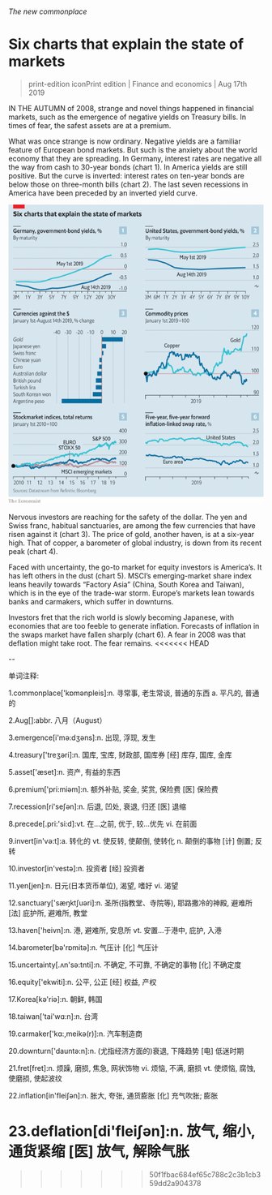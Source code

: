 ###### The new commonplace

# Six charts that explain the state of markets 

> print-edition iconPrint edition | Finance and economics | Aug 17th 2019 

IN THE AUTUMN of 2008, strange and novel things happened in financial markets, such as the emergence of negative yields on Treasury bills. In times of fear, the safest assets are at a premium. 

What was once strange is now ordinary. Negative yields are a familiar feature of European bond markets. But such is the anxiety about the world economy that they are spreading. In Germany, interest rates are negative all the way from cash to 30-year bonds (chart 1). In America yields are still positive. But the curve is inverted: interest rates on ten-year bonds are below those on three-month bills (chart 2). The last seven recessions in America have been preceded by an inverted yield curve. 

![image](images/20190817_FNC576_0.png) 

Nervous investors are reaching for the safety of the dollar. The yen and Swiss franc, habitual sanctuaries, are among the few currencies that have risen against it (chart 3). The price of gold, another haven, is at a six-year high. That of copper, a barometer of global industry, is down from its recent peak (chart 4). 

Faced with uncertainty, the go-to market for equity investors is America’s. It has left others in the dust (chart 5). MSCI’s emerging-market share index leans heavily towards “Factory Asia” (China, South Korea and Taiwan), which is in the eye of the trade-war storm. Europe’s markets lean towards banks and carmakers, which suffer in downturns. 

Investors fret that the rich world is slowly becoming Japanese, with economies that are too feeble to generate inflation. Forecasts of inflation in the swaps market have fallen sharply (chart 6). A fear in 2008 was that deflation might take root. The fear remains. 
<<<<<<< HEAD

-- 

 单词注释:

1.commonplace['kɒmәnpleis]:n. 寻常事, 老生常谈, 普通的东西 a. 平凡的, 普通的 

2.Aug[]:abbr. 八月（August） 

3.emergence[i'mә:dʒәns]:n. 出现, 浮现, 发生 

4.treasury['treʒәri]:n. 国库, 宝库, 财政部, 国库券 [经] 库存, 国库, 金库 

5.asset['æset]:n. 资产, 有益的东西 

6.premium['pri:miәm]:n. 额外补贴, 奖金, 奖赏, 保险费 [医] 保险费 

7.recession[ri'seʃәn]:n. 后退, 凹处, 衰退, 归还 [医] 退缩 

8.precede[.pri:'si:d]:vt. 在...之前, 优于, 较...优先 vi. 在前面 

9.invert[in'vә:t]:a. 转化的 vt. 使反转, 使颠倒, 使转化 n. 颠倒的事物 [计] 倒置; 反转 

10.investor[in'vestә]:n. 投资者 [经] 投资者 

11.yen[jen]:n. 日元(日本货币单位), 渴望, 嗜好 vi. 渴望 

12.sanctuary['sæŋktʃuәri]:n. 圣所(指教堂、寺院等), 耶路撒冷的神殿, 避难所 [法] 庇护所, 避难所, 教堂 

13.haven['heivn]:n. 港, 避难所, 安息所 vt. 安置...于港中, 庇护, 入港 

14.barometer[bә'rɒmitә]:n. 气压计 [化] 气压计 

15.uncertainty[.ʌn'sә:tnti]:n. 不确定, 不可靠, 不确定的事物 [化] 不确定度 

16.equity['ekwiti]:n. 公平, 公正 [经] 权益, 产权 

17.Korea[kә'riә]:n. 朝鲜, 韩国 

18.taiwan['tai'wɑ:n]:n. 台湾 

19.carmaker['kɑ:,meikә(r)]:n. 汽车制造商 

20.downturn['dauntә:n]:n. (尤指经济方面的)衰退, 下降趋势 [电] 低迷时期 

21.fret[fret]:n. 烦躁, 磨损, 焦急, 网状饰物 vi. 烦恼, 不满, 磨损 vt. 使烦恼, 腐蚀, 使磨损, 使起波纹 

22.inflation[in'fleiʃәn]:n. 胀大, 夸张, 通货膨胀 [化] 充气吹胀; 膨胀 

23.deflation[di'fleiʃәn]:n. 放气, 缩小, 通货紧缩 [医] 放气, 解除气胀 
=======
>>>>>>> 50f1fbac684ef65c788c2c3b1cb359dd2a904378

